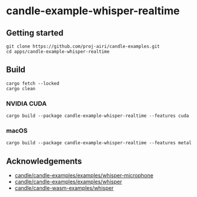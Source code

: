 # candle-example-whisper-realtime

## Getting started

```
git clone https://github.com/proj-airi/candle-examples.git
cd apps/candle-example-whisper-realtime
```

## Build

```
cargo fetch --locked
cargo clean
```

### NVIDIA CUDA

```
cargo build --package candle-example-whisper-realtime --features cuda
```

### macOS

```
cargo build --package candle-example-whisper-realtime --features metal
```

## Acknowledgements

- [candle/candle-examples/examples/whisper-microphone](https://github.com/huggingface/candle/tree/main/candle-examples/examples/whisper-microphone)
- [candle/candle-examples/examples/whisper](https://github.com/huggingface/candle/tree/main/candle-examples/examples/whisper)
- [candle/candle-wasm-examples/whisper](https://github.com/huggingface/candle/tree/main/candle-wasm-examples/whisper)
